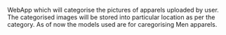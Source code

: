 WebApp which will categorise the pictures of apparels uploaded by user. The categorised images will be stored into particular location as per the category. As of now the models used are for caregorising Men apparels.
